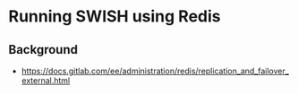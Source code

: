 # Running SWISH using Redis

## Background

  - https://docs.gitlab.com/ee/administration/redis/replication_and_failover_external.html
